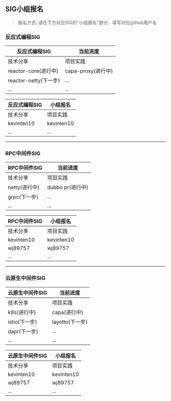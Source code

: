 ## SIG小组报名

> 报名方式: 请在下方对应SIG的"小组报名"部分，填写对应github用户名

### 反应式编程SIG

|反应式编程SIG|当前进度|
|---|---|
|技术分享|项目实践|
|reactor-core(进行中)|capa-proxy(进行中)|
|reactor-netty(下一步)|...|
|...|...|

|反应式编程SIG|小组报名|
|---|---|
|技术分享|项目实践|
|kevinten10|kevinten10|
|...|...|

---

### RPC中间件SIG

|RPC中间件SIG|当前进度|
|---|---|
|技术分享|项目实践|
|netty(进行中)|dubbo pr(进行中)|
|grpc(下一步)|...|
|...|...|

|RPC中间件SIG|小组报名|
|---|---|
|技术分享|项目实践|
|kevinten10|kevinten10|
|wj89757|wj89757|
|...|...|

---

### 云原生中间件SIG

|云原生中间件SIG|当前进度|
|---|---|
|技术分享|项目实践|
|k8s(进行中)|capa(进行中)|
|istio(下一步)|layotto(下一步)|
|dapr(下一步)|...|
|...|...|

|云原生中间件SIG|小组报名|
|---|---|
|技术分享|项目实践|
|kevinten10|kevinten10|
|wj89757|wj89757|
|...|...|
